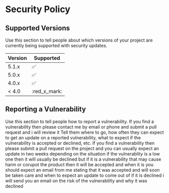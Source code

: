 # Security Policy

## Supported Versions

Use this section to tell people about which versions of your project are
currently being supported with security updates.

| Version | Supported          |
| ------- | ------------------ |
| 5.1.x   | :white_check_mark: |
| 5.0.x   | :white_check_mark:                |
| 4.0.x   | :white_check_mark: |
| < 4.0   | :red_x_mark:             |

## Reporting a Vulnerability

Use this section to tell people how to report a vulnerability.
If you find a vulnerability then please contact me by email or phone and submit a pull request and i will review it 
Tell them where to go, how often they can expect to get an update on a
reported vulnerability, what to expect if the vulnerability is accepted or
declined, etc. If you find a vulnerability then please submit a pull request on the project and you can usually expect an update in two weeks depending on the situation 
if the vulnerablity is a low one then it will usually be declined but if it is a vulnerability that may cause harm or corupot the product then it will be accepted and when it is you should expect an email from me stating that it was accepted and will soon be taken care and when to expect an update to come out of if it is declined i will send you an email on the risk of the vulnerablilty and why it was declined
